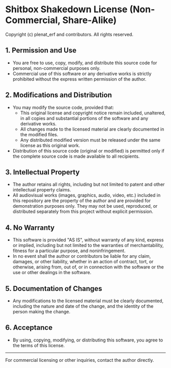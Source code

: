 # Shitbox Shakedown License (Non-Commercial, Share-Alike)

Copyright (c) plenat_erf and contributors. All rights reserved.

## 1. Permission and Use

- You are free to use, copy, modify, and distribute this source code for personal, non-commercial purposes only.
- Commercial use of this software or any derivative works is strictly prohibited without the express written permission of the author.

## 2. Modifications and Distribution

- You may modify the source code, provided that:
  - This original license and copyright notice remain included, unaltered, in all copies and substantial portions of the software and any derivative works.
  - All changes made to the licensed material are clearly documented in the modified files.
  - Any distributed modified version must be released under the same license as this original work.
- Distribution of this source code (original or modified) is permitted only if the complete source code is made available to all recipients.

## 3. Intellectual Property

- The author retains all rights, including but not limited to patent and other intellectual property claims.
- All audiovisual works (images, graphics, audio, video, etc.) included in this repository are the property of the author and are provided for demonstration purposes only. They may not be used, reproduced, or distributed separately from this project without explicit permission.

## 4. No Warranty

- This software is provided "AS IS", without warranty of any kind, express or implied, including but not limited to the warranties of merchantability, fitness for a particular purpose, and noninfringement.
- In no event shall the author or contributors be liable for any claim, damages, or other liability, whether in an action of contract, tort, or otherwise, arising from, out of, or in connection with the software or the use or other dealings in the software.

## 5. Documentation of Changes

- Any modifications to the licensed material must be clearly documented, including the nature and date of the change, and the identity of the person making the change.

## 6. Acceptance

- By using, copying, modifying, or distributing this software, you agree to the terms of this license.

---

For commercial licensing or other inquiries, contact the author directly.
